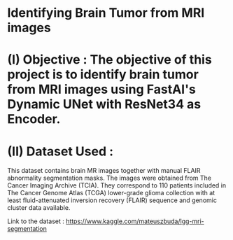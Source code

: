 # Identifying Brain Tumor from MRI images

# (I) Objective : The objective of this project is to identify brain tumor from MRI images using FastAI's Dynamic UNet with ResNet34 as Encoder.

# (II) Dataset Used :

This dataset contains brain MR images together with manual FLAIR abnormality segmentation masks.
The images were obtained from The Cancer Imaging Archive (TCIA).
They correspond to 110 patients included in The Cancer Genome Atlas (TCGA) lower-grade glioma collection with at least fluid-attenuated inversion recovery (FLAIR) sequence and genomic cluster data available.

Link to the dataset : https://www.kaggle.com/mateuszbuda/lgg-mri-segmentation
